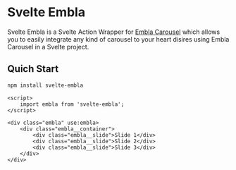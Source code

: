 # Svelte Embla

Svelte Embla is a Svelte Action Wrapper for [Embla Carousel](https://www.embla-carousel.com/)
which allows you to easily integrate any kind of carousel to your heart disires
using Embla Carousel in a Svelte project.

## Quich Start

```bash
npm install svelte-embla
```

```svelte
<script>
	import embla from 'svelte-embla';
</script>

<div class="embla" use:embla>
	<div class="embla__container">
		<div class="embla__slide">Slide 1</div>
		<div class="embla__slide">Slide 2</div>
		<div class="embla__slide">Slide 3</div>
	</div>
</div>
```
